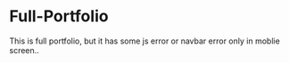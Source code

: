 # Full-Portfolio

This is full portfolio, but it has some js error or navbar error only in moblie screen..
